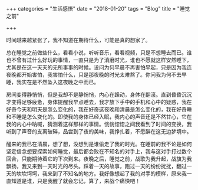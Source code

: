 +++
categories = "生活感悟"
date = "2018-01-20"
tags = "Blog"
title = "睡觉之前"

+++

时间越来越紧张了，我不知道在期待什么，可能是真的想家了。
<!--more-->
总在睡觉之前做些什么，看看小说，听听音乐，看看视频，只是不想睡去而已。谁也不曾有过什么好玩的事情，一直只是为了消磨时光，谁也不愿就这样安然睡下，尤其是在这一天天的无所事事的时候。设问为何早晨不再害怕早起，只是因为我连夜晚都开始害怕，我害怕什么，只是那夜晚的时光太难熬了。你问我为何不去早睡，我实在是不然坠入这夜晚之中而已。

房间变得静悄悄，但是我却不是静悄悄，内心在躁动，身体在翻滚。直到昏昏沉沉才变得足够疲惫，身体提醒我早点睡去，我才放下手中的手机和心中的疑惑，我在好奇今天和明天是怎么变化的，我在好奇这夜晚和清晨是怎么变化的，我在好奇睡和不睡是怎么变化的。即使我的身体已经入眠，我内心的声音还是不然甘心，它在我的内心中呐喊，猜测着这样那样的事情。恍恍惚惚之间我看到了时间的变换，我听到了声音的支离破碎，品尝到了夜的美味，我挣扎着，不愿醉在这无边梦境中。

醒来的我已在清晨，想了想，没想到是谁偷走了我的时光。在睡前的我不论是如何坚定信念想要探索如何睡觉，最后都会败在不知名的对手上，我与这对手打过数个回合，只能期待着它的下次到来。夜晚之后，睡觉之前，战歌为我升起，战旗为我飘扬，我又来到一天时光的尽头。踩着一天的故事，跑过一天的纷纷扰扰，翻过一天的坎坎坷坷，我来到了不知名的地方。我好像想起了我的对手的模样，原来我一直知道是谁，只是我醒了就会忘记，算了，来战个痛快吧！